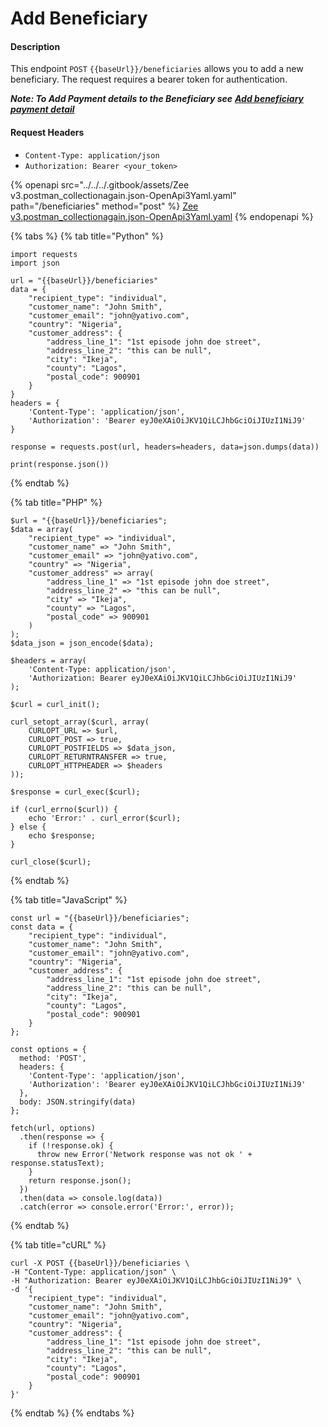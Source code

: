 # Add Beneficiary

#### Description

This endpoint `POST` `{{baseUrl}}/beneficiaries` allows you to add a new beneficiary. The request requires a bearer token for authentication.

_**Note: To Add Payment details to the Beneficiary see**_ [_**Add beneficiary payment detail**_](add-beneficiary-payment-details.md)

#### Request Headers

* `Content-Type: application/json`
* `Authorization: Bearer <your_token>`



{% openapi src="../../../.gitbook/assets/Zee v3.postman_collectionagain.json-OpenApi3Yaml.yaml" path="/beneficiaries" method="post" %}
[Zee v3.postman_collectionagain.json-OpenApi3Yaml.yaml](<../../../.gitbook/assets/Zee v3.postman_collectionagain.json-OpenApi3Yaml.yaml>)
{% endopenapi %}

{% tabs %}
{% tab title="Python" %}
```
import requests
import json

url = "{{baseUrl}}/beneficiaries"
data = {
    "recipient_type": "individual",
    "customer_name": "John Smith",
    "customer_email": "john@yativo.com",
    "country": "Nigeria",
    "customer_address": {
        "address_line_1": "1st episode john doe street",
        "address_line_2": "this can be null",
        "city": "Ikeja",
        "county": "Lagos",
        "postal_code": 900901
    }
}
headers = {
    'Content-Type': 'application/json',
    'Authorization': 'Bearer eyJ0eXAiOiJKV1QiLCJhbGciOiJIUzI1NiJ9'
}

response = requests.post(url, headers=headers, data=json.dumps(data))

print(response.json())

```
{% endtab %}

{% tab title="PHP" %}
```
$url = "{{baseUrl}}/beneficiaries";
$data = array(
    "recipient_type" => "individual",
    "customer_name" => "John Smith",
    "customer_email" => "john@yativo.com",
    "country" => "Nigeria",
    "customer_address" => array(
        "address_line_1" => "1st episode john doe street",
        "address_line_2" => "this can be null",
        "city" => "Ikeja",
        "county" => "Lagos",
        "postal_code" => 900901
    )
);
$data_json = json_encode($data);

$headers = array(
    'Content-Type: application/json',
    'Authorization: Bearer eyJ0eXAiOiJKV1QiLCJhbGciOiJIUzI1NiJ9'
);

$curl = curl_init();

curl_setopt_array($curl, array(
    CURLOPT_URL => $url,
    CURLOPT_POST => true,
    CURLOPT_POSTFIELDS => $data_json,
    CURLOPT_RETURNTRANSFER => true,
    CURLOPT_HTTPHEADER => $headers
));

$response = curl_exec($curl);

if (curl_errno($curl)) {
    echo 'Error:' . curl_error($curl);
} else {
    echo $response;
}

curl_close($curl);

```
{% endtab %}

{% tab title="JavaScript" %}
```
const url = "{{baseUrl}}/beneficiaries";
const data = {
    "recipient_type": "individual",
    "customer_name": "John Smith",
    "customer_email": "john@yativo.com",
    "country": "Nigeria",
    "customer_address": {
        "address_line_1": "1st episode john doe street",
        "address_line_2": "this can be null",
        "city": "Ikeja",
        "county": "Lagos",
        "postal_code": 900901
    }
};

const options = {
  method: 'POST',
  headers: {
    'Content-Type': 'application/json',
    'Authorization': 'Bearer eyJ0eXAiOiJKV1QiLCJhbGciOiJIUzI1NiJ9'
  },
  body: JSON.stringify(data)
};

fetch(url, options)
  .then(response => {
    if (!response.ok) {
      throw new Error('Network response was not ok ' + response.statusText);
    }
    return response.json();
  })
  .then(data => console.log(data))
  .catch(error => console.error('Error:', error));

```
{% endtab %}

{% tab title="cURL" %}
```
curl -X POST {{baseUrl}}/beneficiaries \
-H "Content-Type: application/json" \
-H "Authorization: Bearer eyJ0eXAiOiJKV1QiLCJhbGciOiJIUzI1NiJ9" \
-d '{
    "recipient_type": "individual",
    "customer_name": "John Smith",
    "customer_email": "john@yativo.com",
    "country": "Nigeria",
    "customer_address": {
        "address_line_1": "1st episode john doe street",
        "address_line_2": "this can be null",
        "city": "Ikeja",
        "county": "Lagos",
        "postal_code": 900901
    }
}'

```
{% endtab %}
{% endtabs %}
